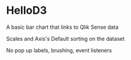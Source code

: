 # HelloD3
A basic bar chart that links to Qlik Sense data

Scales and Axis's
Default sorting on the dataset

No pop up labels, brushing, event listeners
